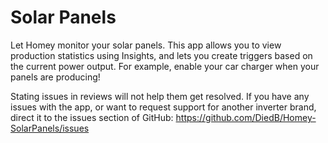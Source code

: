 # Solar Panels

Let Homey monitor your solar panels. This app allows you to view production statistics using Insights, and lets you create triggers based on the current power output. For example, enable your car charger when your panels are producing!

Stating issues in reviews will not help them get resolved. If you have any issues with the app, or want to request support for another inverter brand, direct it to the issues section of GitHub: https://github.com/DiedB/Homey-SolarPanels/issues
